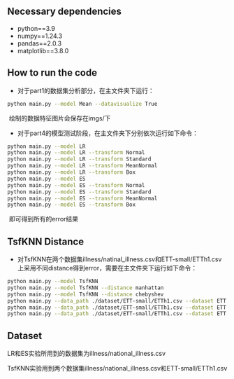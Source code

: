 ## Necessary dependencies

- python==3.9
- numpy==1.24.3
- pandas==2.0.3
- matplotlib==3.8.0

## How to run the code

- 对于part1的数据集分析部分，在主文件夹下运行：

```bash
python main.py --model Mean --datavisualize True
```
​	绘制的数据特征图片会保存在imgs/下

- 对于part4的模型测试阶段，在主文件夹下分别依次运行如下命令：

~~~bash
python main.py --model LR 
python main.py --model LR --transform Normal
python main.py --model LR --transform Standard
python main.py --model LR --transform MeanNormal
python main.py --model LR --transform Box
python main.py --model ES
python main.py --model ES --transform Normal
python main.py --model ES --transform Standard
python main.py --model ES --transform MeanNormal
python main.py --model ES --transform Box
~~~

​	即可得到所有的error结果

## TsfKNN Distance

- 对TsfKNN在两个数据集illness/natinal_illness.csv和ETT-small/ETTh1.csv上采用不同distance得到error，需要在主文件夹下运行如下命令：

```bash
python main.py --model TsfKNN
python main.py --model TsfKNN --distance manhattan
python main.py --model TsfKNN --distance chebyshev
python main.py --data_path ./dataset/ETT-small/ETTh1.csv --dataset ETT --model TsfKNN
python main.py --data_path ./dataset/ETT-small/ETTh1.csv --dataset ETT --model TsfKNN --distance mamhattan
python main.py --data_path ./dataset/ETT-small/ETTh1.csv --dataset ETT --model TsfKNN --distance chebyshev
```

## Dataset

LR和ES实验所用到的数据集为illness/national_illness.csv

TsfKNN实验用到两个数据集illness/national_illness.csv和ETT-small/ETTh1.csv